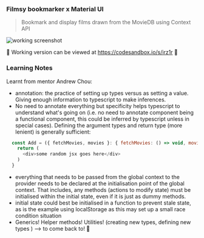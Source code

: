 ### Filmsy bookmarker x Material UI

> Bookmark and display films drawn from the MovieDB using Context API

![working screenshot](/src/movie_screenshot.gif)

:construction: Working version can be viewed at https://codesandbox.io/s/irz1r :construction:

### Learning Notes

Learnt from mentor Andrew Chou:

* annotation: the practice of setting up types versus as setting a value. Giving enough information to typescript to make inferences.
* No need to annotate everything but specificity helps typescript to understand what's going on (i.e. no need to annotate component being a functional component, this could be inferred by typescript unless in special cases). Defining the argument types and return type (more lenient) is generally sufficient:

```javascript
  const Add = ({ fetchMovies, movies }: { fetchMovies: () => void, movies: IMovie[]}) => {
    return (
      <div>some random jsx goes here</div>
    )
  }
```

* everything that needs to be passed from the global context to the provider needs to be declared at the initialisation point of the global context. That includes, any methods (actions to modify state) must be initialised within the initial state, even if it is just as dummy methods.
* initial state could best be initialised in a function to prevent stale state, as is the example using localStorage as this may set up a small race condition situation
* Generics! Helper methods! Utilities! (creating new types, defining new types ) --> to come back to! :brain:
